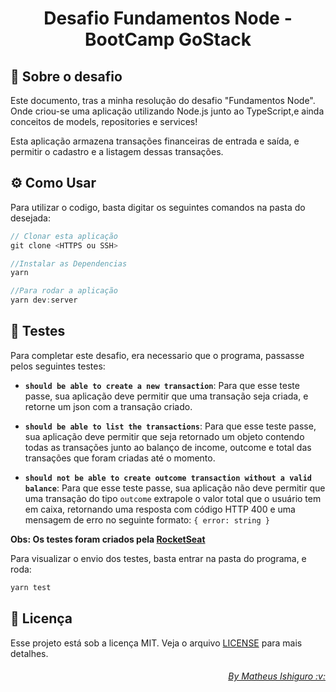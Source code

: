 <h1 align="center">Desafio Fundamentos Node - BootCamp GoStack</h1>

## :rocket: Sobre o desafio

Este documento, tras a minha resolução do desafio "Fundamentos Node". Onde criou-se uma aplicação utilizando Node.js junto ao TypeScript,e ainda conceitos de models, repositories e services!

Esta aplicação armazena transações financeiras de entrada e saída, e permitir o cadastro e a listagem dessas transações.

## :gear: Como Usar
Para utilizar o codigo, basta digitar os seguintes comandos na pasta do desejada:

``` JavaScript
// Clonar esta aplicação
git clone <HTTPS ou SSH>

//Instalar as Dependencias
yarn

//Para rodar a aplicação
yarn dev:server
```

## :dart: Testes
Para completar este desafio, era necessario que o programa, passasse pelos seguintes testes:
- **`should be able to create a new transaction`**: Para que esse teste passe, sua aplicação deve permitir que uma transação seja criada, e retorne um json com a transação criado.

- **`should be able to list the transactions`**: Para que esse teste passe, sua aplicação deve permitir que seja retornado um objeto contendo todas as transações junto ao balanço de income, outcome e total das transações que foram criadas até o momento.

- **`should not be able to create outcome transaction without a valid balance`**: Para que esse teste passe, sua aplicação não deve permitir que uma transação do tipo `outcome` extrapole o valor total que o usuário tem em caixa, retornando uma resposta com código HTTP 400 e uma mensagem de erro no seguinte formato: `{ error: string }`

**Obs: Os testes foram criados pela [RocketSeat](https://rocketseat.com.br/)**

Para visualizar o envio dos testes, basta entrar na pasta do programa, e roda:

``` JavaScript
yarn test
```

## :memo: Licença

Esse projeto está sob a licença MIT. Veja o arquivo [LICENSE](LICENSE) para mais detalhes.

<div align= "right">
  <h6>
    <a href="https://www.linkedin.com/in/matheus-akio-santos-ishiguro-756394129/"> By Matheus Ishiguro :v: </a>
  </h6>
</div>
